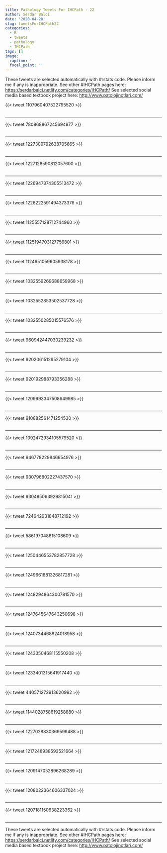 ```yaml
---
title: Pathology Tweets For IHCPath - 22
author: Serdar Balci
date: '2020-04-20'
slug: tweetsForIHCPath22
categories:
  - R
  - tweets
  - pathology
  - IHCPath
tags: []
image:
  caption: ''
  focal_point: ''
---
```



These tweets are selected automatically with #rstats code. Please inform me if any is inappropriate.
See other #IHCPath pages here: https://serdarbalci.netlify.com/categories/IHCPath/ 
See selected social media based textbook project here: http://www.patolojinotlari.com/

{{< tweet 1107960407522795520 >}}
<br>
<br>
<hr>
{{< tweet 780868867245694977 >}}
<br>
<br>
<hr>
{{< tweet 1227309792638705665 >}}
<br>
<br>
<hr>
{{< tweet 1227128590812057600 >}}
<br>
<br>
<hr>
{{< tweet 1226947374305513472 >}}
<br>
<br>
<hr>
{{< tweet 1226222591494373376 >}}
<br>
<br>
<hr>
{{< tweet 1125557128712744960 >}}
<br>
<br>
<hr>
{{< tweet 1125194703127756801 >}}
<br>
<br>
<hr>
{{< tweet 1124651059605938178 >}}
<br>
<br>
<hr>
{{< tweet 1032559269688659968 >}}
<br>
<br>
<hr>
{{< tweet 1032552853502537728 >}}
<br>
<br>
<hr>
{{< tweet 1032550285015576576 >}}
<br>
<br>
<hr>
{{< tweet 960942447030239232 >}}
<br>
<br>
<hr>
{{< tweet 920206151295279104 >}}
<br>
<br>
<hr>
{{< tweet 920192988793356288 >}}
<br>
<br>
<hr>
{{< tweet 1209993347508649985 >}}
<br>
<br>
<hr>
{{< tweet 910882561471254530 >}}
<br>
<br>
<hr>
{{< tweet 1092472934105579520 >}}
<br>
<br>
<hr>
{{< tweet 946778229846654976 >}}
<br>
<br>
<hr>
{{< tweet 930796802227437570 >}}
<br>
<br>
<hr>
{{< tweet 930485063929815041 >}}
<br>
<br>
<hr>
{{< tweet 724642931848712192 >}}
<br>
<br>
<hr>
{{< tweet 586197048615108609 >}}
<br>
<br>
<hr>
{{< tweet 1250446553782857728 >}}
<br>
<br>
<hr>
{{< tweet 1249661881326817281 >}}
<br>
<br>
<hr>
{{< tweet 1248294864300781570 >}}
<br>
<br>
<hr>
{{< tweet 1247645647643250698 >}}
<br>
<br>
<hr>
{{< tweet 1240734468824018958 >}}
<br>
<br>
<hr>
{{< tweet 1243350468115550208 >}}
<br>
<br>
<hr>
{{< tweet 1233401315641917440 >}}
<br>
<br>
<hr>
{{< tweet 440571272913620992 >}}
<br>
<br>
<hr>
{{< tweet 1144028758619258880 >}}
<br>
<br>
<hr>
{{< tweet 1227028830369599488 >}}
<br>
<br>
<hr>
{{< tweet 1217248938593521664 >}}
<br>
<br>
<hr>
{{< tweet 1209147052896268289 >}}
<br>
<br>
<hr>
{{< tweet 1208022364606337024 >}}
<br>
<br>
<hr>
{{< tweet 1207181150638223362 >}}
<br>
<br>
<hr>


These tweets are selected automatically with #rstats code. Please inform me if any is inappropriate.
See other #IHCPath pages here: https://serdarbalci.netlify.com/categories/IHCPath/ 
See selected social media based textbook project here: http://www.patolojinotlari.com/
